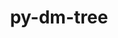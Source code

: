 ---
title: "py-dm-tree"
layout: cache
categories: [package, develop-2025-04-27]
meta: {"compilers": ["gcc@11.4.0", "gcc@13.2.0"], "num_specs": 4, "num_specs_by_stack": {"e4s": 1, "hep": 1, "ml-linux-aarch64-cpu": 1, "ml-linux-aarch64-cuda": 1, "ml-linux-x86_64-cpu": 1, "ml-linux-x86_64-cuda": 1, "ml-linux-x86_64-rocm": 1, "root": 4}, "oss": ["ubuntu22.04", "ubuntu24.04"], "platforms": ["linux"], "stacks": ["e4s", "hep", "ml-linux-aarch64-cpu", "ml-linux-aarch64-cuda", "ml-linux-x86_64-cpu", "ml-linux-x86_64-cuda", "ml-linux-x86_64-rocm", "root"], "targets": ["aarch64", "x86_64_v3"], "versions": ["0.1.8"]}
spec_details: [{"compiler": "gcc@11.4.0", "hash": "24su6ev2mjk3azt5lemojtx323umdgbq", "os": "ubuntu22.04", "platform": "linux", "size": "-", "stacks": ["hep", "root"], "target": "x86_64_v3", "variants": ["build_system=python_pip", "patches:=77dbd89"], "versions": ["0.1.8"]}, {"compiler": "gcc@13.2.0", "hash": "732wdsav6mftbssmxjl324wffh4oirto", "os": "ubuntu24.04", "platform": "linux", "size": "-", "stacks": ["ml-linux-x86_64-cpu", "ml-linux-x86_64-cuda", "ml-linux-x86_64-rocm", "root"], "target": "x86_64_v3", "variants": ["build_system=python_pip", "patches:=77dbd89"], "versions": ["0.1.8"]}, {"compiler": "gcc@11.4.0", "hash": "klukxmys6smkn565mznipkx75lbo4ck2", "os": "ubuntu22.04", "platform": "linux", "size": "-", "stacks": ["e4s", "root"], "target": "x86_64_v3", "variants": ["build_system=python_pip", "patches:=77dbd89"], "versions": ["0.1.8"]}, {"compiler": "gcc@13.2.0", "hash": "vswkkyrs3qbwr6v75zlrc7oyljqbfezr", "os": "ubuntu24.04", "platform": "linux", "size": "-", "stacks": ["ml-linux-aarch64-cpu", "ml-linux-aarch64-cuda", "root"], "target": "aarch64", "variants": ["build_system=python_pip", "patches:=77dbd89"], "versions": ["0.1.8"]}]
---